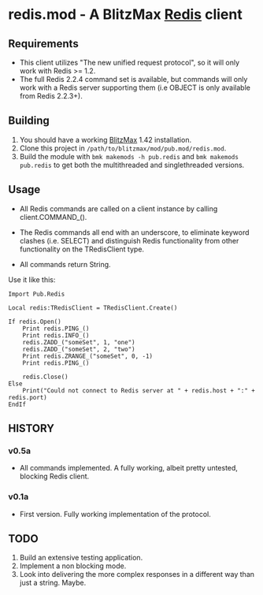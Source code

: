 redis.mod - A BlitzMax [Redis](http://www.redis.io/) client
===================================

Requirements
------------

 *  This client utilizes "The new unified request protocol", so it will only work with Redis >= 1.2.
 *  The full Redis 2.2.4 command set is available, but commands will only work with a Redis server supporting them (i.e OBJECT is only available from Redis 2.2.3+).

Building
--------

1. You should have a working [BlitzMax](http://blitzmax.com/Products/blitzmax.php) 1.42 installation.
2. Clone this project in `/path/to/blitzmax/mod/pub.mod/redis.mod`.
3. Build the module with `bmk makemods -h pub.redis` and `bmk makemods pub.redis` to get both the multithreaded and singlethreaded versions.

Usage
-----

 *  All Redis commands are called on a client instance by calling client.COMMAND_().

 *  The Redis commands all end with an underscore, to eliminate keyword clashes (i.e. SELECT) and distinguish Redis functionality from other functionality on the TRedisClient type.
 
 *  All commands return String.

Use it like this:

    Import Pub.Redis

    Local redis:TRedisClient = TRedisClient.Create()

    If redis.Open()
        Print redis.PING_()
        Print redis.INFO_()
        redis.ZADD_("someSet", 1, "one")
        redis.ZADD_("someSet", 2, "two")
        Print redis.ZRANGE_("someSet", 0, -1)
        Print redis.PING_()

        redis.Close()
    Else
        Print("Could not connect to Redis server at " + redis.host + ":" + redis.port)
    EndIf

HISTORY
-------

### v0.5a

 *  All commands implemented. A fully working, albeit pretty untested, blocking Redis client.

### v0.1a

 *  First version. Fully working implementation of the protocol.

TODO
----

1. Build an extensive testing application.
2. Implement a non blocking mode.
3. Look into delivering the more complex responses in a different way than just a string. Maybe.
